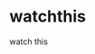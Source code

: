 watchthis
=========

watch this









































































